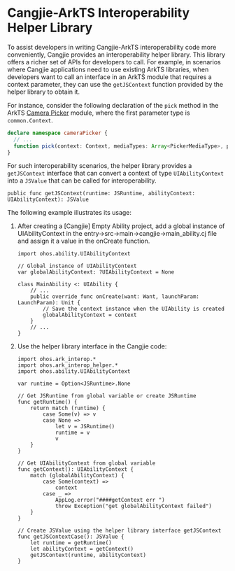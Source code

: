 # Cangjie-ArkTS Interoperability Helper Library

To assist developers in writing Cangjie-ArkTS interoperability code more conveniently, Cangjie provides an interoperability helper library. This library offers a richer set of APIs for developers to call. For example, in scenarios where Cangjie applications need to use existing ArkTS libraries, when developers want to call an interface in an ArkTS module that requires a context parameter, they can use the `getJSContext` function provided by the helper library to obtain it.

For instance, consider the following declaration of the `pick` method in the ArkTS [Camera Picker](https://docs.openharmony.cn/pages/v5.1/zh-cn/application-dev/reference/apis-camera-kit/js-apis-cameraPicker.md) module, where the first parameter type is `common.Context`.

```typescript
declare namespace cameraPicker {
  // ...
  function pick(context: Context, mediaTypes: Array<PickerMediaType>, pickerProfile: PickerProfile): Promise<PickerResult>;
}
```

For such interoperability scenarios, the helper library provides a `getJSContext` interface that can convert a context of type `UIAbilityContext` into a `JSValue` that can be called for interoperability.

```cangjie
public func getJSContext(runtime: JSRuntime, abilityContext: UIAbilityContext): JSValue
```

The following example illustrates its usage:

1. After creating a [Cangjie] Empty Ability project, add a global instance of UIAbilityContext in the entry->src->main->cangjie->main_ability.cj file and assign it a value in the onCreate function.

    ```cangjie
    import ohos.ability.UIAbilityContext

    // Global instance of UIAbilityContext
    var globalAbilityContext: ?UIAbilityContext = None

    class MainAbility <: UIAbility {
        // ...
        public override func onCreate(want: Want, launchParam: LaunchParam): Unit {
            // Save the context instance when the UIAbility is created
            globalAbilityContext = context
        }
        // ...
    }
    ```

2. Use the helper library interface in the Cangjie code:

    ```cangjie
    import ohos.ark_interop.*
    import ohos.ark_interop_helper.*
    import ohos.ability.UIAbilityContext

    var runtime = Option<JSRuntime>.None

    // Get JSRuntime from global variable or create JSRuntime
    func getRuntime() {
        return match (runtime) {
            case Some(v) => v
            case None =>
                let v = JSRuntime()
                runtime = v
                v
        }
    }

    // Get UIAbilityContext from global variable
    func getContext(): UIAbilityContext {
        match (globalAbilityContext) {
            case Some(context) =>
                context
            case _ =>
                AppLog.error("####getContext err ")
                throw Exception("get globalAbilityContext failed")
        }
    }

    // Create JSValue using the helper library interface getJSContext
    func getJSContextCase(): JSValue {
        let runtime = getRuntime()
        let abilityContext = getContext()
        getJSContext(runtime, abilityContext)
    }
    ```